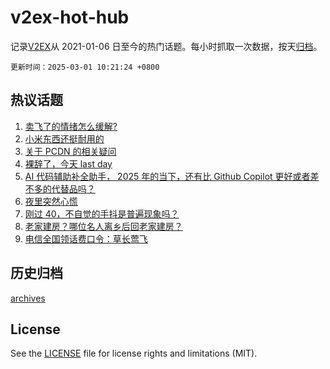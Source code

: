 # v2ex-hot-hub

 记录[V2EX](https://www.v2ex.com/)从 2021-01-06 日至今的热门话题。每小时抓取一次数据，按天[归档](archives)。

`更新时间：2025-03-01 10:21:24 +0800`

## 热议话题

1. [卖飞了的情绪怎么缓解?](https://www.v2ex.com/t/1114843)
1. [小米东西还挺耐用的](https://www.v2ex.com/t/1114903)
1. [关于 PCDN 的相关疑问](https://www.v2ex.com/t/1114850)
1. [裸辞了，今天 last day](https://www.v2ex.com/t/1114935)
1. [AI 代码辅助补全助手， 2025 年的当下，还有比 Github Copilot 更好或者差不多的代替品吗？](https://www.v2ex.com/t/1114827)
1. [夜里突然心慌](https://www.v2ex.com/t/1114831)
1. [刚过 40，不自觉的手抖是普遍现象吗？](https://www.v2ex.com/t/1114845)
1. [老家建房？哪位名人离乡后回老家建房？](https://www.v2ex.com/t/1114881)
1. [电信全国领话费口令：草长莺飞](https://www.v2ex.com/t/1114890)

## 历史归档

[archives](archives)

## License

See the [LICENSE](LICENSE) file for license rights and limitations (MIT).

